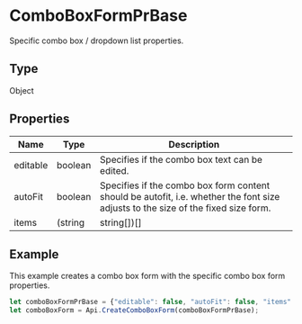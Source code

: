 # ComboBoxFormPrBase

Specific combo box / dropdown list properties.

## Type

Object

## Properties

| Name | Type | Description |
| ---- | ---- | ----------- |
| editable | boolean | Specifies if the combo box text can be edited. |
| autoFit | boolean | Specifies if the combo box form content should be autofit, i.e. whether the font size adjusts to the size of the fixed size form. |
| items | (string|string[])[] | The combo box items. This array consists of strings or arrays of two strings where the first string is the displayed value and the second one is its meaning. If the array consists of single strings, then the displayed value and its meaning are the same. Example: ["First", ["Second", "2"], ["Third", "3"], "Fourth"]. |


## Example

This example creates a combo box form with the specific combo box form properties.

```javascript editor-pdf
let comboBoxFormPrBase = {"editable": false, "autoFit": false, "items": ["Latvia", "USA", "UK"]};
let comboBoxForm = Api.CreateComboBoxForm(comboBoxFormPrBase);
```
